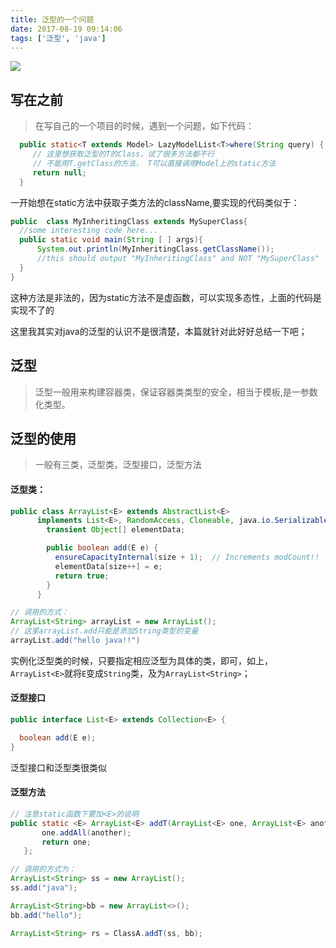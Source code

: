 ```yaml
---
title: 泛型的一个问题
date: 2017-08-19 09:14:06
tags: ['泛型', 'java']
---
```

![](/img/posts/JavaGenerics.jpg)
## 写在之前
> 在写自己的一个项目的时候，遇到一个问题，如下代码：
  ``` java
    public static<T extends Model> LazyModelList<T>where(String query) {
       // 这里想获取泛型的T的Class，试了很多方法都不行
       // 不能用T.getClass的方法， T可以直接调用Model上的static方法
       return null;
    }
  ```
  一开始想在static方法中获取子类方法的className,要实现的代码类似于：
  ``` java
  public  class MyInheritingClass extends MySuperClass{
    //some interesting code here...
    public static void main(String [ ] args){
        System.out.println(MyInheritingClass.getClassName());
        //this should output "MyInheritingClass" and NOT "MySuperClass"
    }
}
  ```
  这种方法是非法的，因为static方法不是虚函数，可以实现多态性，上面的代码是实现不了的
  <!--more-->

  这里我其实对java的泛型的认识不是很清楚，本篇就针对此好好总结一下吧；

  ## 泛型
  > 泛型一般用来构建容器类，保证容器类类型的安全，相当于模板,是一参数化类型。

  ## 泛型的使用
  > 一般有三类，泛型类，泛型接口，泛型方法

  #### 泛型类：
  ``` java
  public class ArrayList<E> extends AbstractList<E>
        implements List<E>, RandomAccess, Cloneable, java.io.Serializable {
          transient Object[] elementData;

          public boolean add(E e) {
            ensureCapacityInternal(size + 1);  // Increments modCount!!
            elementData[size++] = e;
            return true;
          }
        }

  // 调用的方式：
  ArrayList<String> arrayList = new ArrayList();
  // 这里arrayList.add只能是添加String类型的变量
  arrayList.add("hello java!!")
  ```
  实例化泛型类的时候，只要指定相应泛型为具体的类，即可，如上，`ArrayList<E>`就将`E`变成`String`类，及为`ArrayList<String>`；

  #### 泛型接口
  ``` java
  public interface List<E> extends Collection<E> {

    boolean add(E e);
  }
  ```
  泛型接口和泛型类很类似

  #### 泛型方法
  ``` java
  // 注意static函数下要加<E>的说明
  public static <E> ArrayList<E> addT(ArrayList<E> one, ArrayList<E> another) {
         one.addAll(another);
         return one;
     };

  // 调用的方式为：
  ArrayList<String> ss = new ArrayList();
  ss.add("java");

  ArrayList<String>bb = new ArrayList<>();
  bb.add("hello");

  ArrayList<String> rs = ClassA.addT(ss, bb);
  ```
